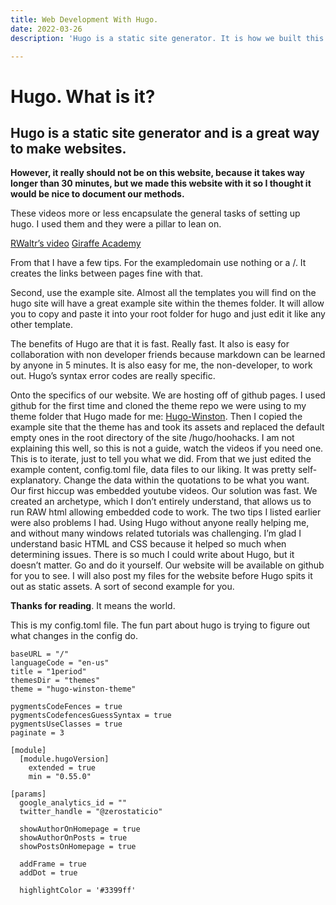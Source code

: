 ```yaml
---
title: Web Development With Hugo. 
date: 2022-03-26
description: 'Hugo is a static site generator. It is how we built this beauty of a site. We also gotta thank JugglerX for the theme itself.'

---
```


# Hugo. What is it?

## Hugo is a static site generator and is a great way to make websites.

**However, it really should not be on this website, because it takes way longer than 30 minutes, but we made this website with it so I thought it would be nice to document our methods.**

These videos more or less encapsulate the general tasks of setting up hugo. I used them and they were a pillar to lean on.

[RWaltr’s video](https://www.youtube.com/watch?v=-q6ZiCroiGM&ab_channel=Rwaltr)
[Giraffe Academy](https://youtu.be/G7umPCU-8xc)

From that I have a few tips. For the exampledomain use nothing or a /. It creates the links between pages fine with that. 

Second, use the example site. Almost all the templates you will find on the hugo site will have a great example site within the themes folder. It will allow you to copy and paste it into your root folder for hugo and just edit it like any other template.

The benefits of Hugo are that it is fast. Really fast. It also is easy for collaboration with non developer friends because markdown can be learned by anyone in 5 minutes. It is also easy for me, the non-developer, to work out. Hugo’s syntax error codes are really specific.

Onto the specifics of our website. We are hosting off of github pages. I used github for the first time and cloned the theme repo we were using to my theme folder that Hugo made for me: [Hugo-Winston](https://hugo-winston.netlify.app/). Then I copied the example site that the theme has and took its assets and replaced the default empty ones in the root directory of the site /hugo/hoohacks. I am not explaining this well, so this is not a guide, watch the videos if you need one. This is to iterate, just to tell you what we did. From that we just edited the example content, config.toml file, data files to our liking. It was pretty self-explanatory. Change the data within the quotations to be what you want.
Our first hiccup was embedded youtube videos. Our solution was fast. We created an archetype, which I don’t entirely understand, that allows us to run RAW html allowing embedded code to work. The two tips I listed earlier were also problems I had. Using Hugo without anyone really helping me, and without many windows related tutorials was challenging. I’m glad I understand basic HTML and CSS because it helped so much when determining issues. There is so much I could write about Hugo, but it doesn’t matter. Go and do it yourself. Our website will be available on github for you to see. I will also post my files for the website before Hugo spits it out as static assets. A sort of second example for you.

**Thanks for reading**. It means the world.

This is my config.toml file. The fun part about hugo is trying to figure out what changes in the config do.

```
baseURL = "/"
languageCode = "en-us"
title = "1period"
themesDir = "themes"
theme = "hugo-winston-theme"

pygmentsCodeFences = true
pygmentsCodefencesGuessSyntax = true
pygmentsUseClasses = true
paginate = 3

[module]
  [module.hugoVersion]
    extended = true
    min = "0.55.0"

[params]
  google_analytics_id = ""
  twitter_handle = "@zerostaticio"

  showAuthorOnHomepage = true
  showAuthorOnPosts = true
  showPostsOnHomepage = true

  addFrame = true
  addDot = true

  highlightColor = '#3399ff'
```
